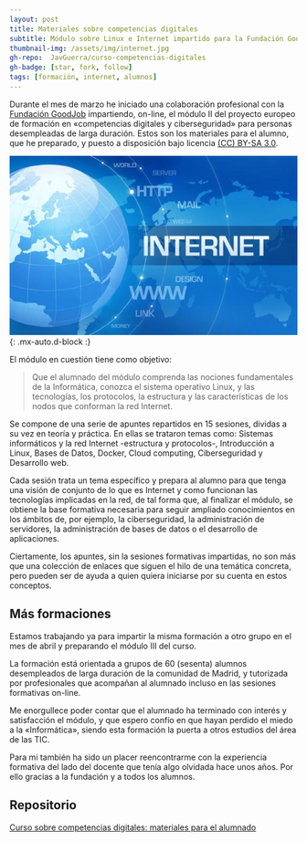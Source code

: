 ```yaml
---
layout: post
title: Materiales sobre competencias digitales
subtitle: Módulo sobre Linux e Internet impartido para la Fundación GoodJob
thumbnail-img: /assets/img/internet.jpg
gh-repo:  JavGuerra/curso-competencias-digitales
gh-badge: [star, fork, follow]
tags: [formación, internet, alumnos]
---
```


Durante el mes de marzo he iniciado una colaboración profesional con la [Fundación GoodJob](https://www.fundaciongoodjob.org/) impartiendo, on-line, el módulo II del proyecto europeo de formación en «competencias digitales y ciberseguridad» para personas desempleadas de larga duración. Estos son los materiales para el alumno, que he preparado, y puesto a disposición bajo licencia [(CC) BY-SA 3.0](https://creativecommons.org/licenses/by-sa/3.0/es/).

![Internet](/assets/img/internet.jpg){: .mx-auto.d-block :}

El módulo en cuestión tiene como objetivo:

> Que el alumnado del módulo comprenda las nociones fundamentales de la Informática, conozca el sistema operativo Linux, y las tecnologías, los protocolos, la estructura y las características de los nodos que conforman la red Internet.

Se compone de una serie de apuntes repartidos en 15 sesiones, dividas a su vez en teoría y práctica. En ellas se trataron temas como: Sistemas informáticos y la red Internet -estructura y protocolos-, Introducción a Linux, Bases de Datos, Docker, Cloud computing, Ciberseguridad y Desarrollo web.

Cada sesión trata un tema específico y prepara al alumno para que tenga una visión de conjunto de lo que es Internet y como funcionan las tecnologías implicadas en la red, de tal forma que, al finalizar el módulo, se obtiene la base formativa necesaria para seguir ampliado conocimientos en los ámbitos de, por ejemplo, la ciberseguridad, la administración de servidores, la administración de bases de datos o el desarrollo de aplicaciones.

Ciertamente, los apuntes, sin la sesiones formativas impartidas, no son más que una colección de enlaces que siguen el hilo de una temática concreta, pero pueden ser de ayuda a quien quiera iniciarse por su cuenta en estos conceptos.

## Más formaciones

Estamos trabajando ya para impartir la misma formación a otro grupo en el mes de abril y preparando el módulo III del curso.

La formación está orientada a grupos de 60 (sesenta) alumnos desempleados de larga duración de la comunidad de Madrid, y tutorizada por profesionales que acompañan al alumnado incluso en las sesiones formativas on-line.

Me enorgullece poder contar que el alumnado ha terminado con interés y satisfacción el módulo, y que espero confío en que hayan perdido el miedo a la «Informática», siendo esta formación la puerta a otros estudios del área de las TIC.

Para mi también ha sido un placer reencontrarme con la experiencia formativa del lado del docente que tenía algo olvidada hace unos años. Por ello gracias a la fundación y a todos los alumnos.

## Repositorio

[Curso sobre competencias digitales: materiales para el alumnado](https://github.com/JavGuerra/curso-competencias-digitales)



